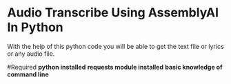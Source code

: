 # Audio Transcribe Using AssemblyAI In Python

With the help of this python code you will be able to get 
the text file or lyrics or any audio file.


#Required
**python installed**
**requests module installed**
**basic knowledge of command line**
